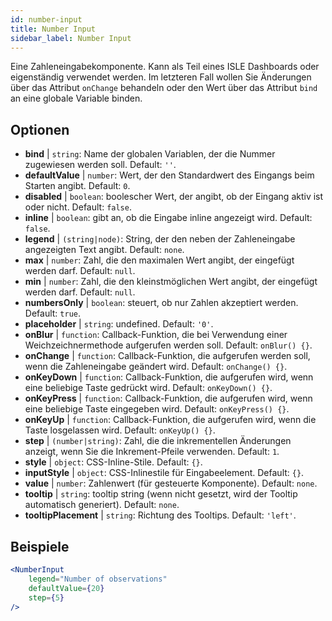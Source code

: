 ```yaml
---
id: number-input
title: Number Input
sidebar_label: Number Input
---
```


Eine Zahleneingabekomponente. Kann als Teil eines ISLE Dashboards oder eigenständig verwendet werden. Im letzteren Fall wollen Sie Änderungen über das Attribut `onChange` behandeln oder den Wert über das Attribut `bind` an eine globale Variable binden.

## Optionen

* __bind__ | `string`: Name der globalen Variablen, der die Nummer zugewiesen werden soll. Default: `''`.
* __defaultValue__ | `number`: Wert, der den Standardwert des Eingangs beim Starten angibt. Default: `0`.
* __disabled__ | `boolean`: boolescher Wert, der angibt, ob der Eingang aktiv ist oder nicht. Default: `false`.
* __inline__ | `boolean`: gibt an, ob die Eingabe inline angezeigt wird. Default: `false`.
* __legend__ | `(string|node)`: String, der den neben der Zahleneingabe angezeigten Text angibt. Default: `none`.
* __max__ | `number`: Zahl, die den maximalen Wert angibt, der eingefügt werden darf. Default: `null`.
* __min__ | `number`: Zahl, die den kleinstmöglichen Wert angibt, der eingefügt werden darf. Default: `null`.
* __numbersOnly__ | `boolean`: steuert, ob nur Zahlen akzeptiert werden. Default: `true`.
* __placeholder__ | `string`: undefined. Default: `'0'`.
* __onBlur__ | `function`: Callback-Funktion, die bei Verwendung einer Weichzeichnermethode aufgerufen werden soll. Default: `onBlur() {}`.
* __onChange__ | `function`: Callback-Funktion, die aufgerufen werden soll, wenn die Zahleneingabe geändert wird. Default: `onChange() {}`.
* __onKeyDown__ | `function`: Callback-Funktion, die aufgerufen wird, wenn eine beliebige Taste gedrückt wird. Default: `onKeyDown() {}`.
* __onKeyPress__ | `function`: Callback-Funktion, die aufgerufen wird, wenn eine beliebige Taste eingegeben wird. Default: `onKeyPress() {}`.
* __onKeyUp__ | `function`: Callback-Funktion, die aufgerufen wird, wenn die Taste losgelassen wird. Default: `onKeyUp() {}`.
* __step__ | `(number|string)`: Zahl, die die inkrementellen Änderungen anzeigt, wenn Sie die Inkrement-Pfeile verwenden. Default: `1`.
* __style__ | `object`: CSS-Inline-Stile. Default: `{}`.
* __inputStyle__ | `object`: CSS-Inlinestile für Eingabeelement. Default: `{}`.
* __value__ | `number`: Zahlenwert (für gesteuerte Komponente). Default: `none`.
* __tooltip__ | `string`: tooltip string (wenn nicht gesetzt, wird der Tooltip automatisch generiert). Default: `none`.
* __tooltipPlacement__ | `string`: Richtung des Tooltips. Default: `'left'`.


## Beispiele

```jsx live
<NumberInput
    legend="Number of observations"
    defaultValue={20}
    step={5}
/>
```


